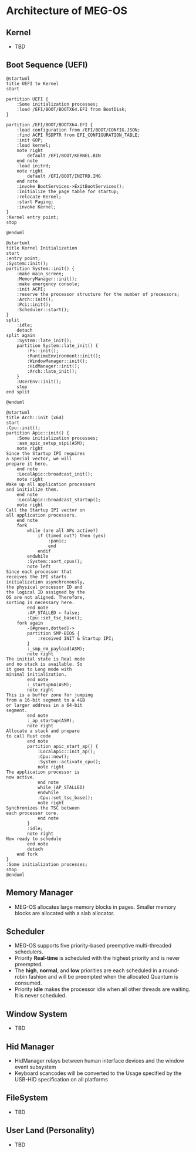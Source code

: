 # Architecture of MEG-OS

## Kernel

- TBD


## Boot Sequence (UEFI)

``` plantuml
@startuml
title UEFI to Kernel
start

partition UEFI {
    :Some initialization processes;
    :load /EFI/BOOT/BOOTX64.EFI from BootDisk;
}

partition /EFI/BOOT/BOOTX64.EFI {
    :load configuration from /EFI/BOOT/CONFIG.JSON;
    :find ACPI RSDPTR from EFI_CONFIGURATION_TABLE;
    :init GOP;
    :load kernel;
    note right
        default /EFI/BOOT/KERNEL.BIN
    end note
    :load initrd;
    note right
        default /EFI/BOOT/INITRD.IMG
    end note
    :invoke BootServices->ExitBootServices();
    :Initialize the page table for startup;
    :relocate Kernel;
    :start Paging;
    :invoke Kernel;
}
:Kernel entry point;
stop

@enduml
```

``` plantuml
@startuml
title Kernel Initialization
start
:entry point;
:System::init();
partition System::init() {
    :make main_screen;
    :MemoryManager::init();
    :make emergency console;
    :init ACPI;
    :reserve the processor structure for the number of processors;
    :Arch::init();
    :Pci::init();
    :Scheduler::start();
}
split 
    :idle;
    detach
split again
    :System::late_init();
    partition System::late_init() {
        :Fs::init();
        :RuntimeEnvironment::init();
        :WindowManager::init();
        :HidManager::init();
        :Arch::late_init();
    }
    :UserEnv::init();
    stop
end split

@enduml
```

``` plantuml
@startuml
title Arch::init (x64)
start
:Cpu::init();
partition Apic::init() {
    :Some initialization processes;
    :asm_apic_setup_sipi(ASM);
    note right
Since the Startup IPI requires 
a special vector, we will 
prepare it here.
    end note
    :LocalApic::broadcast_init();
    note right
Wake up all application processors 
and initialize them.
    end note
    :LocalApic::broadcast_startup();
    note right
Call the Startup IPI vector on 
all application processors.
    end note
    fork
        while (are all APs active?)
            if (timed out?) then (yes)
                :panic;
                end
            endif
        endwhile
        :System::sort_cpus();
        note left
Since each processor that 
receives the IPI starts 
initialization asynchronously, 
the physical processor ID and 
the logical ID assigned by the 
OS are not aligned. Therefore, 
sorting is necessary here.
        end note
        :AP_STALLED ← false;
        :Cpu::set_tsc_base();
    fork again
        -[#green,dotted]->
        partition SMP-BIOS {
            :received INIT & Startup IPI;
        }
        :_smp_rm_payload(ASM);
        note right
The initial state is Real mode 
and no stack is available. So 
it goes to Long mode with 
minimal initialization.
        end note
        :_startup64(ASM);
        note right
This is a buffer zone for jumping 
from a 16-bit segment to a 4GB 
or larger address in a 64-bit 
segment.
        end note
        :_ap_startup(ASM);
        note right
Allocate a stack and prepare 
to call Rust code
        end note
        partition apic_start_ap() {
            :LocalApic::init_ap();
            :Cpu::new();
            :System::activate_cpu();
            note right
The application processor is 
now active.
            end note
            while (AP_STALLED)
            endwhile
            :Cpu::set_tsc_base();
            note right
Synchronizes the TSC between 
each processor core.
            end note
        }
        :idle;
        note right
Now ready to schedule
        end note
        detach
    end fork
}
:Some initialization processes;
stop
@enduml
```

## Memory Manager

- MEG-OS allocates large memory blocks in pages. Smaller memory blocks are allocated with a slab allocator.

## Scheduler

- MEG-OS supports five priority-based preemptive multi-threaded schedulers.
- Priority **Real-time** is scheduled with the highest priority and is never preempted.
- The **high**, **normal**, and **low** priorities are each scheduled in a round-robin fashion and will be preempted when the allocated Quantum is consumed.
- Priority **idle** makes the processor idle when all other threads are waiting. It is never scheduled.

## Window System

- TBD

## Hid Manager

- HidManager relays between human interface devices and the window event subsystem
- Keyboard scancodes will be converted to the Usage specified by the USB-HID specification on all platforms

## FileSystem

- TBD

## User Land (Personality)

- TBD
